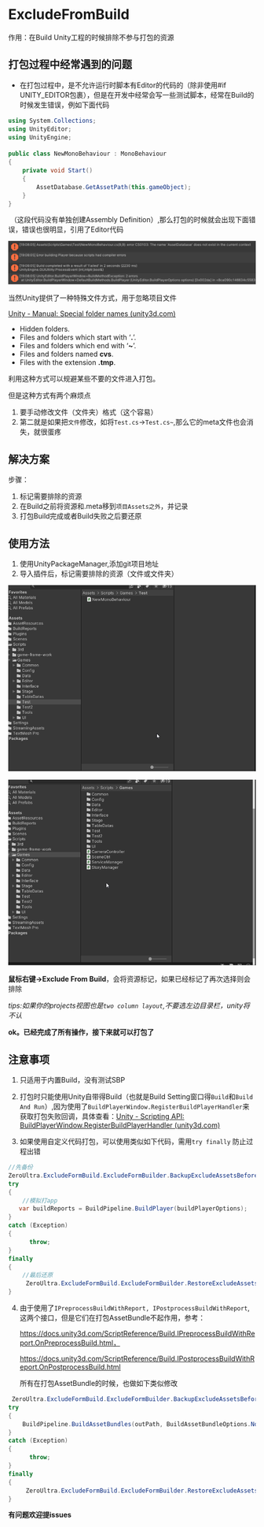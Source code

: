 

# ExcludeFromBuild

作用：在Build Unity工程的时候排除不参与打包的资源

## 打包过程中经常遇到的问题

* 在打包过程中，是不允许运行时脚本有Editor的代码的（除非使用#if UNITY_EDITOR包裹），但是在开发中经常会写一些测试脚本，经常在Build的时候发生错误，例如下面代码

```c#
using System.Collections;
using UnityEditor;
using UnityEngine;

public class NewMonoBehaviour : MonoBehaviour
{
    private void Start()
    {
        AssetDatabase.GetAssetPath(this.gameObject);
    }
}
```

​		（这段代码没有单独创建Assembly Definition）,那么打包的时候就会出现下面错误，错误也很明显，引用了Editor代码

![image-20231231190825083](https://raw.githubusercontent.com/ZeroUltra/MediaLibrary/main/Imgs/202312311908857.png)

当然Unity提供了一种特殊文件方式，用于忽略项目文件

[Unity - Manual: Special folder names (unity3d.com)](https://docs.unity3d.com/Manual/SpecialFolders.html)

- Hidden folders.
- Files and folders which start with ‘**.**’.
- Files and folders which end with ‘**~**’.
- Files and folders named **cvs**.
- Files with the extension **.tmp**.

利用这种方式可以规避某些不要的文件进入打包。

但是这种方式有两个麻烦点

1. 要手动修改文件（文件夹）格式（这个容易）
2. 第二就是如果把`文件`修改，如将`Test.cs`->`Test.cs~`,那么它的meta文件也会消失，就很蛋疼

## 解决方案

步骤：

1. 标记需要排除的资源
2. 在Build之前将资源和.meta移到`项目Assets之外`，并记录
3. 打包Build完成或者Build失败之后要还原

## 使用方法

1. 使用UnityPackageManager,添加git项目地址
2. 导入插件后，标记需要排除的资源（文件或文件夹）

![111](https://raw.githubusercontent.com/ZeroUltra/MediaLibrary/main/Imgs/202312311932079.gif)

![222](https://raw.githubusercontent.com/ZeroUltra/MediaLibrary/main/Imgs/202312311938476.gif)

**鼠标右键->Exclude From Build**，会将资源标记，如果已经标记了再次选择则会排除

*tips:如果你的projects视图也是`two column layout`,不要选左边目录栏，unity将不认*

**ok。已经完成了所有操作，接下来就可以打包了**

## 注意事项

1. 只适用于内置Build，没有测试SBP
2. 打包时只能使用Unity自带得Build（也就是Build Setting窗口得`Build`和`Build And Run`）,因为使用了`BuildPlayerWindow.RegisterBuildPlayerHandler`来获取打包失败回调，具体查看：[Unity - Scripting API: BuildPlayerWindow.RegisterBuildPlayerHandler (unity3d.com)](https://docs.unity3d.com/ScriptReference/BuildPlayerWindow.RegisterBuildPlayerHandler.html)

3. 如果使用自定义代码打包，可以使用类似如下代码，需用`try finally` 防止过程出错

```c#
//先备份
ZeroUltra.ExcludeFormBuild.ExcludeFormBuilder.BackupExcludeAssetsBeforeBuild();
try
{
    //模拟打app 
   var buildReports = BuildPipeline.BuildPlayer(buildPlayerOptions);
}
catch (Exception)
{
      throw;
}
finally 
{ 
    //最后还原
     ZeroUltra.ExcludeFormBuild.ExcludeFormBuilder.RestoreExcludeAssetsAfterBuild();
}

```

4. 由于使用了`IPreprocessBuildWithReport, IPostprocessBuildWithReport`,这两个接口，但是它们在打包AssetBundle不起作用，参考：

   https://docs.unity3d.com/ScriptReference/Build.IPreprocessBuildWithReport.OnPreprocessBuild.html，

   https://docs.unity3d.com/ScriptReference/Build.IPostprocessBuildWithReport.OnPostprocessBuild.html

   所有在打包AssetBundle的时候，也做如下类似修改

```c#
 ZeroUltra.ExcludeFormBuild.ExcludeFormBuilder.BackupExcludeAssetsBeforeBuild();
try
{
    BuildPipeline.BuildAssetBundles(outPath, BuildAssetBundleOptions.None, BuildTarget.Android);
}
catch (Exception)
{
      throw;
}
finally 
{ 
     ZeroUltra.ExcludeFormBuild.ExcludeFormBuilder.RestoreExcludeAssetsAfterBuild();
}
```



**有问题欢迎提issues**

